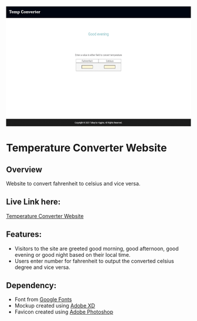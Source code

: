 <p align="center">
  <img src="Images/social-preview.gif" width="600px" height="328px">
</p>
<h1>Temperature Converter Website</h1>

<h2>Overview</h2>
<p>Website to convert fahrenheit to celsius and vice versa.</p> 

<h2>Live Link here:</h2> 
<a href="https://th876.github.io/Temperature-Converter/">Temperature Converter Website</a>

<h2>Features:</h2> 
<ul>
  <li>Visitors to the site are greeted good morning, good afternoon, good evening or good night based on their local time.</li>
  <li>Users enter number for fahrenheit to output the converted celsius degree and vice versa.</li>
</ul>

<h2>Dependency:</h2>
<ul>
  <li>Font from <a href="https://fonts.google.com/">Google Fonts</a></li>
  <li>Mockup created using <a href="https://www.adobe.com/products/xd.html?ef_id=CjwKCAjwh5qLBhALEiwAioodsx8DbW6CW2JrhX3hEtCTgV-K74P1FvgINLZUyOlRo9rllwnYWyQBpRoCWLQQAvD_BwE:G:s&s_kwcid=AL!3085!3!372954583385!b!!g!!!2075907083!76930640392">Adobe XD</a></li>
  <li> Favicon created using <a href="https://www.adobe.com/products/photoshop.html?sdid=KKQIN&mv=search&kw=photoshop&ef_id=Cj0KCQjw4v2EBhCtARIsACan3nzWa02yHOxxhoA2qyth0Ccx23VW6QLSgtmysrlXsdK-F58df6NXpr0aAmSXEALw_wcB:G:s&s_kwcid=AL!3085!3!442365419729!e!!g!!adobe%20photoshop%20home&gclid=Cj0KCQjw4v2EBhCtARIsACan3nzWa02yHOxxhoA2qyth0Ccx23VW6QLSgtmysrlXsdK-F58df6NXpr0aAmSXEALw_wcB">Adobe Photoshop</a></li> 
</ul>
